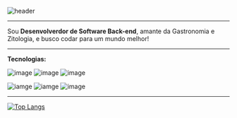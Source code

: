 ![header](https://capsule-render.vercel.app/api?type=rounded&height=150&color=FFFFFF&section=header&text=Hello%20there%20,%20Lucas%20here%20!&fontSize=60)
 


____________________________________________________________________________________________________________________________________________

Sou **Desenvolverdor de Software Back-end**, amante da Gastronomia e Zitologia, e busco codar para um mundo melhor! 

____________________________________________________________________________________________________________________________________________

**Tecnologias:**

![image](https://img.shields.io/badge/JavaScript-323330?style=for-the-badge&logo=javascript&logoColor=F7DF1E)
![image](https://img.shields.io/badge/Node%20js-339933?style=for-the-badge&logo=nodedotjs&logoColor=white)
![image](https://img.shields.io/badge/Express%20js-000000?style=for-the-badge&logo=express&logoColor=white)

![iamge](https://img.shields.io/badge/Python-FFD43B?style=for-the-badge&logo=python&logoColor=blue)
![iamge](https://img.shields.io/badge/Django-092E20?style=for-the-badge&logo=django&logoColor=green)
![image](	https://img.shields.io/badge/fastapi-109989?style=for-the-badge&logo=FASTAPI&logoColor=white)

____________________________________________________________________________________________________________________________________________

[![Top Langs](https://github-readme-stats.vercel.app/api/top-langs/?username=lucasdevnunes)](https://github.com/anuraghazra/github-readme-stats)
